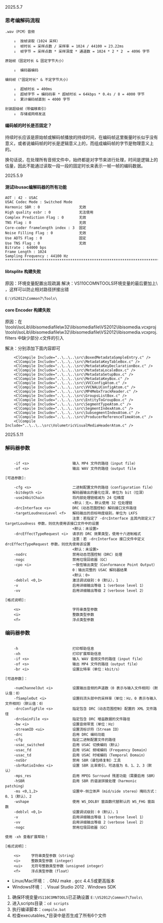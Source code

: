 2025.5.7

### 思考编解码流程
```
.wav（PCM）音频

    ↓  按帧读取（1024 采样）
    ↓  帧时长 = 采样点数 / 采样率 = 1024 / 44100 ≈ 23.22ms
    ↓  帧字节 = 采样点数 * 采样深度 * 通道数 = 1024 * 2 * 2  = 4096 字节

原始帧（固定时长 & 固定字节大小）

    ↓  编码器编码

编码帧（"固定时长" & 不定字节大小）

    ↓  超帧时长 = 400ms
    ↓  超帧字节 = 编码码率 * 超帧时长 = 64kbps * 0.4s / 8 = 4000 字节
    ↓  累计编码帧直到 ≈ 4000 字节

封装超级帧（带偏移索引）
    ↓  存储或网络发送
```
#### 编码帧的时长是否固定？

持续时长应该是原始帧或解码帧播放的持续时间，在编码帧这里衡量时长似乎没有意义，或者说编码帧的时长是逻辑意义上的，而组成编码帧的字节是物理意义上的。

换句话说，在处理所有音频文件中，始终都是对字节来进行处理，时间是逻辑上的估量，因此不能通过读取一段一段的固定时长来表示一帧一帧的编码数据。


2025.5.9
#### 测试libusac编解码器的所有功能

```
AOT : 42 - USAC
USAC Codec Mode : Switched Mode
Harmonic SBR : 0                  无效
High quality esbr : 0             无法使用
Complex Prediction Flag : 0       无效
TNS Flag : 0                      无效
Core-coder framelength index : 3  固定
Noise Filling Flag : 0            无效
Use ADTS Flag : 0                 固定
Use TNS Flag : 0                  无效
Bitrate : 64000 bps
Frame Length : 1024
Sampling Frequency : 44100 Hz
************************************************************************************************
```



#### libtsplite 构建失败
原因：环境变量配置出现疏漏
解决：VS110COMNTOOLS环境变量的最后要加上\ ，这样可以防止相对路径拼接出错
```
E:\VS2012\Common7\Tools\ 

```
#### core Encoder 构建失败
原因：在 \tools\IsoLib\libisomediafile\w32\libisomediafile\VS2012\libisomedia.vcxproj
        \tools\IsoLib\libisomediafile\w32\libisomediafile\VS2012\libisomedia.vcxproj.filters
     中缺少部分.c文件的引入
     
解决：分别添加下面内容即可

```
    <ClCompile Include="..\..\..\src\BoxedMetadataSampleEntry.c" />
    <ClCompile Include="..\..\..\src\MetadataKeyTableBox.c" />
    <ClCompile Include="..\..\..\src\MetadataKeyDeclarationBox.c" />
    <ClCompile Include="..\..\..\src\MetadataLocaleBox.c" />
    <ClCompile Include="..\..\..\src\MetadataSetupBox.c" />
    <ClCompile Include="..\..\..\src\MetadataKeyBox.c" />
    <ClCompile Include="..\..\..\src\VVCConfigAtom.c" />
    <ClCompile Include="..\..\..\src\VVCNALUConfigAtom.c" />
    <ClCompile Include="..\..\..\src\MP4MebxTrackReader.c" />
    <ClCompile Include="..\..\..\src\GroupsListBox.c" />
    <ClCompile Include="..\..\..\src\EntityToGroupBox.c" />
    <ClCompile Include="..\..\..\src\SegmentTypeAtom.c" />
    <ClCompile Include="..\..\..\src\SegmentIndexAtom.c" />
    <ClCompile Include="..\..\..\src\SubsegmentIndexAtom.c" />
    <ClCompile Include="..\..\..\src\ProducerReferenceTimeAtom.c" />
    <ClCompile Include="..\..\..\src\VolumetricVisualMediaHeaderAtom.c" />
```


2025.5.11
### 解码器参数
```

    -if <s>                    输入 MP4 文件的路径（input file）
    -of <s>                    输出 WAV 文件的路径（output file

[可选参数]:

    -cfg <s>                   二进制配置文件的路径（configuration file）
    -bitdepth <i>              解码器输出的量化位深，单位为 bit（位深）
    -use24bitChain             将内部处理链缩减为 24 位精度
                               <默认：无>，默认使用 32 位处理链
    -drcInterface <s>          DRC（动态范围控制）解码接口文件路径
    -targetLoudnessLevel <f>   解码输出的目标响度级别，单位为 LKFS
                               注意：若指定了 -drcInterface 且其内部定义了 targetLoudness 参数，则优先使用该接口文件中的设置
                               <默认：未设置>
    -drcEffectTypeRequest <i>  请求的 DRC 效果类型，使用十六进制格式
                               注意：若 -drcInterface 接口文件中定义drcEffectTypeRequest 参数，则优先使用该设置
                               <默认：未设置>
    -nodrc                     禁用动态范围控制（DRC）处理
    -nogc                      禁用垃圾回收器（GC）
    -cpo <i>                   一致性输出类型（Conformance Point Output）
                               0：输出完整的 USAC 解码器结果
                               <默认：0>
    -deblvl <0,1>              激活调试级别：0（默认），1
    -v                         启用详细输出等级 1（verbose level 1）
    -vv                        启用详细输出等级 2（verbose level 2）

[格式说明]:

    <s>                        字符串类型参数
    <i>                        整数类型参数
    <f>                        浮点类型参数

```

### 编码器参数
```

    -h                         打印帮助信息  
    -xh                        打印扩展帮助信息  
    -if <s>                    输入 WAV 音频文件的路径（input file）  
    -of <s>                    输出 MP4 文件的路径（output file）  
    -br <i>                    设置比特率（单位：kbit/s）

[可选参数]：

    -numChannelOut <i>         设置输出音频的声道数（0 表示与输入文件相同）（默认值：0）  
    -fSampleOut <i>            设置码流头部中的采样率（单位：Hz，0 表示与输入文件相同）（默认值：0）  
    -drcConfigFile <s>         指定包含 DRC（动态范围控制）配置的 XML 文件路径  
    -drcGainFile <s>           指定包含 DRC 增益数据的文件路径  
    -bw <i>                    设置音频带宽（单位：Hz）  
    -streamID <ui>             设置流标识符（Stream ID）  
    -drc                       启用 DRC 编码功能  
    -cfg                       指定二进制配置文件的路径  
    -usac_switched             启用 USAC 切换编码（默认）  
    -usac_fd                   启用 USAC 频域编码（Frequency Domain）  
    -usac_td                   启用 USAC 时域编码（Temporal Domain）  
    -noSbr                     禁用 SBR（谱包络复制）工具  
    -sbrRatioIndex <i>         设置 SBR 比率索引，可选值为 0、1、2、3（默认）  
    -mps_res                   启用 MPEG Surround 残差功能（需要启用 SBR）  
    -hSBR                      启用 SBR 的谐波拼接处理（harmonic patching）  
    -ms <0,1,2>                设置中-侧立体声（mid/side stereo）掩码方式：0、1（默认）、2  
    -wshape                    使用 WS_DOLBY 窗函数代替默认的 WS_FHG 窗函数  
    -deblvl <0,1>              设置调试级别：0（默认），1  
    -v                         启用详细输出等级 1（verbose level 1）  
    -vv                        启用详细输出等级 2（verbose level 2）  
    -nogc                      禁用垃圾回收器（GC）

使用 -xh 查看扩展帮助！

[格式说明]：

    <s>     字符串类型参数（string）  
    <i>     整数类型参数（integer）  
    <ui>    无符号整数类型参数（unsigned integer）  
    <f>     浮点类型参数（float）  

```



- Linux/Mac环境：
  . GNU make
  . gcc 4.4.5或更高版本
- Windows环境：
  . Visual Studio 2012
  . Windows SDK

1. 确保环境变量```VS110COMNTOOLS```已正确设置   ```E:\VS2012\Common7\Tools\```
2. 进入scripts目录：```cd scripts```
3. 执行编译脚本：```compile.bat```
4. 检查executables_*目录中是否生成了所有6个文件
